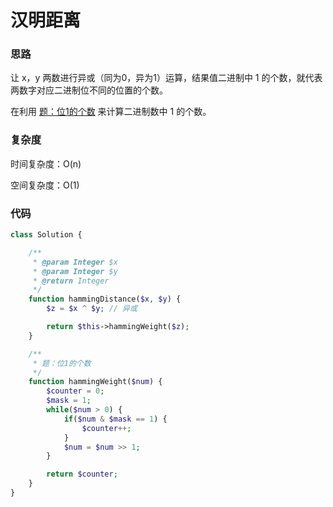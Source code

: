 # 汉明距离

### 思路

让 x，y 两数进行异或（同为0，异为1）运算，结果值二进制中 1 的个数，就代表两数字对应二进制位不同的位置的个数。

在利用 [题：位1的个数](./number-of-1-bits.md) 来计算二进制数中 1 的个数。

### 复杂度

时间复杂度：O(n)

空间复杂度：O(1)

### 代码

```php
class Solution {

    /**
     * @param Integer $x
     * @param Integer $y
     * @return Integer
     */
    function hammingDistance($x, $y) {
        $z = $x ^ $y; // 异或

        return $this->hammingWeight($z);
    }

    /**
     * 题：位1的个数
     */
    function hammingWeight($num) {
        $counter = 0;
        $mask = 1;
        while($num > 0) {
            if($num & $mask == 1) {
                $counter++;
            }
            $num = $num >> 1;
        }

        return $counter;
    }
}
```